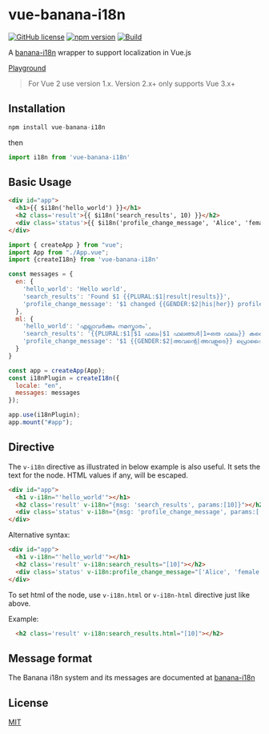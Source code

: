 # vue-banana-i18n

[![GitHub license](https://img.shields.io/badge/license-MIT-blue.svg)](https://github.com/santhoshtr/vue-banana-i18n/blob/master/LICENSE) [![npm version](https://img.shields.io/npm/v/vue-banana-i18n.svg?style=flat)](https://www.npmjs.com/package/vue-banana-i18n) [![Build](https://github.com/santhoshtr/vue-banana-i18n/actions/workflows/node.js.yml/badge.svg)](https://github.com/santhoshtr/vue-banana-i18n/actions/workflows/node.js.yml)

A [banana-i18n](https://github.com/wikimedia/banana-i18n) wrapper to support localization in Vue.js

[Playground](https://codesandbox.io/s/vue3-banana-i18n-wpw5q)

> For Vue 2 use version 1.x. Version 2.x+ only supports Vue 3.x+

## Installation

```javascript
npm install vue-banana-i18n
```

then

```javascript
import i18n from 'vue-banana-i18n'
```

## Basic Usage

``` html
<div id="app">
  <h1>{{ $i18n('hello_world') }}</h1>
  <h2 class='result'>{{ $i18n('search_results', 10) }}</h2>
  <div class='status'>{{ $i18n('profile_change_message', 'Alice', 'female') }}</div>
</div>

```

``` javascript
import { createApp } from "vue";
import App from "./App.vue";
import {createI18n} from 'vue-banana-i18n'

const messages = {
  en: {
    'hello_world': 'Hello world',
    'search_results': 'Found $1 {{PLURAL:$1|result|results}}',
    'profile_change_message': '$1 changed {{GENDER:$2|his|her}} profile picture'
  },
  ml: {
    'hello_world': 'എല്ലാവർക്കും നമസ്കാരം',
    'search_results': '{{PLURAL:$1|$1 ഫലം|$1 ഫലങ്ങൾ|1=ഒരു ഫലം}} കണ്ടെത്തി',
    'profile_change_message': '$1 {{GENDER:$2|അവന്റെ|അവളുടെ}} പ്രൊഫൈൽ പടം മാറ്റി'
  }
}

const app = createApp(App);
const i18nPlugin = createI18n({
  locale: "en",
  messages: messages
});

app.use(i18nPlugin);
app.mount("#app");
```

## Directive

The `v-i18n` directive as illustrated in below example is also useful. It sets the text for the node. HTML values if any, will be escaped.

``` html
<div id="app">
  <h1 v-i18n="'hello_world'"></h1>
  <h2 class='result' v-i18n="{msg: 'search_results', params:[10]}"></h2>
  <div class='status' v-i18n="{msg: 'profile_change_message', params:['Alice', 'female']}"></div>
</div>

```

Alternative syntax:

``` html
<div id="app">
  <h1 v-i18n="'hello_world'"></h1>
  <h2 class='result' v-i18n:search_results="[10]"></h2>
  <div class='status' v-i18n:profile_change_message="['Alice', 'female']"></div>
</div>

```

To set html of the node, use `v-i18n.html` or `v-i18n-html` directive just like above.

Example:

```html
  <h2 class='result' v-i18n:search_results.html="[10]"></h2>
```

## Message format

The Banana i18n system and its messages are documented at [banana-i18n](https://github.com/wikimedia/banana-i18n)

## License

[MIT](https://cos.mit-license.org/)
